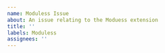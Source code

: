 ```yaml
---
name: Moduless Issue
about: An issue relating to the Moduess extension
title: ''
labels: Moduless
assignees: ''
---
```

